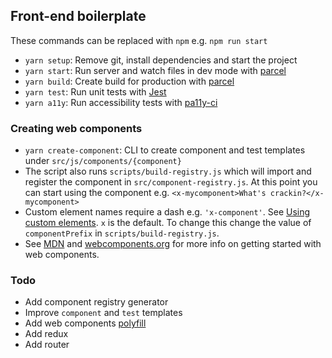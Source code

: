 ## Front-end boilerplate

These commands can be replaced with `npm` e.g. `npm run start`

+ `yarn setup`: Remove git, install dependencies and start the project
+ `yarn start`: Run server and watch files in dev mode with [parcel](https://parceljs.org/)
+ `yarn build`: Create build for production with [parcel](https://parceljs.org/)
+ `yarn test`: Run unit tests with [Jest](https://github.com/facebook/jest)
+ `yarn a11y`: Run accessibility tests with [pa11y-ci](https://github.com/pa11y/pa11y-ci)

### Creating web components
+ `yarn create-component`: CLI to create component and test templates under `src/js/components/{component}`
+ The script also runs `scripts/build-registry.js` which will import and register the component in `src/component-registry.js`. At this point you can start using the component e.g. `<x-mycomponent>What's crackin?</x-mycomponent>`
+ Custom element names require a dash e.g. `'x-component'`. See [Using custom elements](https://developer.mozilla.org/en-US/docs/Web/Web_Components/Using_custom_elements). `x` is the default. To change this change the value of `componentPrefix` in `scripts/build-registry.js`.  
+ See [MDN](https://developer.mozilla.org/en-US/docs/Web/Web_Components) and [webcomponents.org](https://www.webcomponents.org/introduction) for more info on getting started with web components.

### Todo
+ Add component registry generator
+ Improve `component` and `test` templates
+ Add web components [polyfill](https://www.webcomponents.org/polyfills)
+ Add redux
+ Add router
